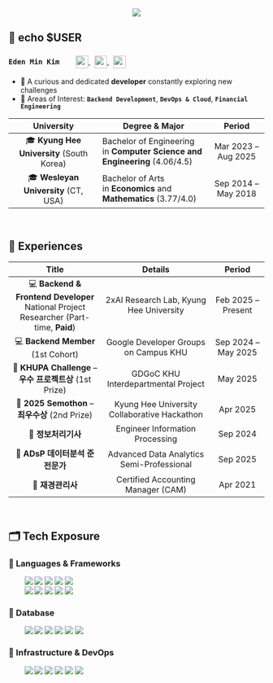<div align="center">
    <img src="https://capsule-render.vercel.app/api?type=rect&color=b0dff5&height=70&section=header&text=From%20ZERO%20to%20Beyond&fontSize=28&fontColor=ffffff&animation=scaleIn">
</div>

## 📌 echo $USER

<h3>
    <code>Eden Min Kim</code>
    <span>&nbsp;&nbsp;</span>
    <a href="https://www.linkedin.com/in/kmin1231" target="_blank" rel="noopener noreferrer" style="margin-left: 16px;">
        <img src="https://img.shields.io/badge/🔗_LinkedIn-0077B5?style=for-the-badge&logo=linked&logoColor=white" height="25" style="vertical-align: middle;">
    </a>
    <a href="https://drive.google.com/file/d/1hD80TvzhFBcGzrVbZaLPALdsugJp4nOW/view?usp=sharing" target="_blank" rel="noopener noreferrer" style="margin-left: 8px;">
        <img src="https://img.shields.io/badge/tech_resume-22dae0?style=for-the-badge&logo=googledrive&logoColor=white" height="25" style="vertical-align: middle;">
    </a>
    <a href="https://www.notion.so/Eden-Min-Kim-20a23f3c3ca3804cbc6fe7473e16fd07?source=copy_link" target="_blank" rel="noopener noreferrer" style="margin-left: 8px;">
        <img src="https://img.shields.io/badge/portfolio-4e75cf?style=for-the-badge&logo=notion&logoColor=white" height="25" style="vertical-align: middle;">
    </a>
</h3>

- 🧐 A curious and dedicated **developer** constantly exploring new challenges
- 🧩 Areas of Interest: **`Backend Development`**, **`DevOps & Cloud`**, **`Financial Engineering`**

<div align="center">

| University                                | Degree & Major                                                  | Period                |
|:----------------------------------------:|---------------------------------------------------------------|:---------------------:|
| 🎓 **Kyung Hee University** (South Korea) | Bachelor of Engineering<br>in **Computer Science and Engineering** (4.06/4.5)        | Mar 2023 – Aug 2025   |
| 🎓 **Wesleyan University** (CT, USA)      | Bachelor of Arts<br>in **Economics** and **Mathematics** (3.77/4.0)            | Sep 2014 – May 2018   |

</div>

<br>

## 🧭 Experiences

<div align="center">

| Title                                         | Details                               | Period            |
|:---------------------------------------------:|:-------------------------------------:|:-----------------:|
| 💻 **Backend & Frontend Developer**<br>National Project Researcher (Part-time, **Paid**) | 2xAI Research Lab, Kyung Hee University | Feb 2025 – Present |
| 💻 **Backend Member** (1st Cohort)           | Google Developer Groups on Campus KHU    | Sep 2024 – May 2025 |
| 🏅 **KHUPA Challenge** – **우수 프로젝트상** (1st Prize) | GDGoC KHU Interdepartmental Project   | May 2025           |
| 🏅 **2025 Semothon** – **최우수상** (2nd Prize) | Kyung Hee University Collaborative Hackathon | Apr 2025       |
| 📜 **정보처리기사** | Engineer Information Processing                                | Sep 2024          |
| 📜 **ADsP 데이터분석 준전문가** | Advanced Data Analytics Semi-Professional           | Sep 2025          |
| 📜 **재경관리사** | Certified Accounting Manager (CAM)                               | Apr 2021          |
</div>

<br>

## 🗂️ Tech Exposure

### 🔧 Languages & Frameworks

<div>
    &nbsp;&nbsp;&nbsp;&nbsp;&nbsp;&nbsp;&nbsp;
    <img src="https://img.shields.io/badge/Java-007396?style=for-the-badge&logo=openjdk&logoColor=white"> 
    <img src="https://img.shields.io/badge/javascript-%23323330.svg?style=for-the-badge&logo=javascript&logoColor=%23F7DF1E">
    <img src="https://img.shields.io/badge/Go-00ADD8?style=for-the-badge&logo=Go&logoColor=white">
    <img src="https://img.shields.io/badge/Python-3670A0?style=for-the-badge&logo=Python&logoColor=white">
    <img src="https://img.shields.io/badge/C++-00599C?style=for-the-badge&logo=C%2B%2B&logoColor=white">
</div>

<div>
    &nbsp;&nbsp;&nbsp;&nbsp;&nbsp;&nbsp;&nbsp;
    <img src="https://img.shields.io/badge/springboot-%2373bd40?style=for-the-badge&logo=springboot&logoColor=white">
    <img src="https://img.shields.io/badge/fastapi-109989?style=for-the-badge&logo=FASTAPI&logoColor=white">
    <img src="https://img.shields.io/badge/Node.js-99c95d?style=for-the-badge&logo=Node.js&logoColor=white">
    <img src="https://img.shields.io/badge/React-20232A?style=for-the-badge&logo=react&logoColor=61DAFB">
    <img src="https://img.shields.io/badge/Flutter-02569B?style=for-the-badge&logo=Flutter&logoColor=white">    
</div>

### 🔧 Database

<div>
    &nbsp;&nbsp;&nbsp;&nbsp;&nbsp;&nbsp;&nbsp;
    <img src="https://img.shields.io/badge/MongoDB-37ad69?style=for-the-badge&logo=mongodb&logoColor=white">
    <img src="https://img.shields.io/badge/sqlite-%2307405e.svg?style=for-the-badge&logo=sqlite&logoColor=white">
    <img src="https://img.shields.io/badge/mysql-4479A1?style=for-the-badge&logo=mysql&logoColor=white">
    <img src="https://img.shields.io/badge/PostgreSQL-316192?style=for-the-badge&logo=postgresql&logoColor=white">
    <img src="https://img.shields.io/badge/cloudfirestore-%23039BE5.svg?style=for-the-badge&logo=firebase">
    <img src="https://img.shields.io/badge/redis-%23DD0031.svg?style=for-the-badge&logo=redis&logoColor=white">
</div>

### 🔧 Infrastructure & DevOps

<div>
    &nbsp;&nbsp;&nbsp;&nbsp;&nbsp;&nbsp;&nbsp;
    <img src="https://img.shields.io/badge/docker-%230db7ed.svg?style=for-the-badge&logo=docker&logoColor=white">
    <img src="https://img.shields.io/badge/kubernetes-%23326ce5.svg?style=for-the-badge&logo=kubernetes&logoColor=white">
    <img src="https://img.shields.io/badge/Google_Cloud-deab2c?style=for-the-badge&logo=google-cloud&logoColor=white">
    <img src="https://img.shields.io/badge/AWS-%23FF9900.svg?style=for-the-badge&logo=amazon&logoColor=white">
    <img src="https://img.shields.io/badge/GitHub_Actions-2088FF?style=for-the-badge&logo=github-actions&logoColor=white">
    <img src="https://img.shields.io/badge/Terraform-a274d6?style=for-the-badge&logo=terraform&logoColor=white">
</div>


<!--<div align= "center">-->
<!--    <img src="https://img.shields.io/badge/-tistory-blue?style=for-the-badge&color=61cae5&logo=FF5722&link=https://kmin1231.tistory.com" />-->
<!--    <img src="https://img.shields.io/badge/LinkedIn-0077B5?style=for-the-badge&logo=linkedin&logoColor=white&link=https://linkedin.com/in/kmin1231">-->
<!--</div>-->
